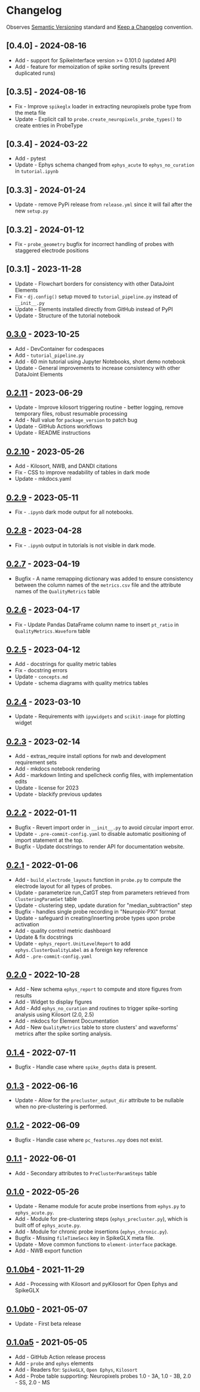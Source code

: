 # Changelog

Observes [Semantic Versioning](https://semver.org/spec/v2.0.0.html) standard and
 [Keep a Changelog](https://keepachangelog.com/en/1.0.0/) convention.

## [0.4.0] - 2024-08-16

+ Add - support for SpikeInterface version >= 0.101.0 (updated API)
+ Add - feature for memoization of spike sorting results (prevent duplicated runs)


## [0.3.5] - 2024-08-16

+ Fix - Improve `spikeglx` loader in extracting neuropixels probe type from the meta file
+ Update - Explicit call to `probe.create_neuropixels_probe_types()` to create entries in ProbeType


## [0.3.4] - 2024-03-22

+ Add - pytest
+ Update - Ephys schema changed from `ephys_acute` to `ephys_no_curation` in `tutorial.ipynb`


## [0.3.3] - 2024-01-24
+ Update - remove PyPi release from `release.yml` since it will fail after the new `setup.py`

## [0.3.2] - 2024-01-12
+ Fix - `probe_geometry` bugfix for incorrect handling of probes with staggered electrode positions

## [0.3.1] - 2023-11-28
+ Update - Flowchart borders for consistency with other DataJoint Elements
+ Fix - `dj.config()` setup moved to `tutorial_pipeline.py` instead of `__init__.py`
+ Update - Elements installed directly from GitHub instead of PyPI 
+ Update - Structure of the tutorial notebook

## [0.3.0] - 2023-10-25

+ Add - DevContainer for codespaces
+ Add - `tutorial_pipeline.py`
+ Add - 60 min tutorial using Jupyter Notebooks, short demo notebook
+ Update - General improvements to increase consistency with other DataJoint Elements

## [0.2.11] - 2023-06-29

+ Update - Improve kilosort triggering routine - better logging, remove temporary files, robust resumable processing
+ Add - Null value for `package_version` to patch bug
+ Update - GitHub Actions workflows
+ Update - README instructions

## [0.2.10] - 2023-05-26

+ Add - Kilosort, NWB, and DANDI citations
+ Fix - CSS to improve readability of tables in dark mode
+ Update - mkdocs.yaml

## [0.2.9] - 2023-05-11

+ Fix - `.ipynb` dark mode output for all notebooks.

## [0.2.8] - 2023-04-28

+ Fix - `.ipynb` output in tutorials is not visible in dark mode.

## [0.2.7] - 2023-04-19

+ Bugfix - A name remapping dictionary was added to ensure consistency between the column names of the `metrics.csv` file and the attribute names of the `QualityMetrics` table

## [0.2.6] - 2023-04-17

+ Fix - Update Pandas DataFrame column name to insert `pt_ratio` in `QualityMetrics.Waveform` table

## [0.2.5] - 2023-04-12

+ Add - docstrings for quality metric tables
+ Fix - docstring errors
+ Update - `concepts.md`
+ Update - schema diagrams with quality metrics tables

## [0.2.4] - 2023-03-10

+ Update - Requirements with `ipywidgets` and `scikit-image` for plotting widget

## [0.2.3] - 2023-02-14

+ Add - extras_require install options for nwb and development requirement sets
+ Add - mkdocs notebook rendering
+ Add - markdown linting and spellcheck config files, with implementation edits
+ Update - license for 2023
+ Update - blackify previous updates

## [0.2.2] - 2022-01-11

+ Bugfix - Revert import order in `__init__.py` to avoid circular import error.
+ Update - `.pre-commit-config.yaml` to disable automatic positioning of import
  statement at the top.
+ Bugfix - Update docstrings to render API for documentation website.

## [0.2.1] - 2022-01-06

+ Add - `build_electrode_layouts` function in `probe.py` to compute the electrode layout
  for all types of probes.
+ Update - parameterize run_CatGT step from parameters retrieved from
  `ClusteringParamSet` table
+ Update - clustering step, update duration for "median_subtraction" step
+ Bugfix - handles single probe recording in "Neuropix-PXI" format
+ Update - safeguard in creating/inserting probe types upon probe activation
+ Add - quality control metric dashboard
+ Update & fix docstrings
+ Update - `ephys_report.UnitLevelReport` to add `ephys.ClusterQualityLabel` as a
  foreign key reference
+ Add - `.pre-commit-config.yaml`

## [0.2.0] - 2022-10-28

+ Add - New schema `ephys_report` to compute and store figures from results
+ Add - Widget to display figures
+ Add - Add `ephys_no_curation` and routines to trigger spike-sorting analysis
  using Kilosort (2.0, 2.5)
+ Add - mkdocs for Element Documentation
+ Add - New `QualityMetrics` table to store clusters' and waveforms' metrics after the
  spike sorting analysis.

## [0.1.4] - 2022-07-11

+ Bugfix - Handle case where `spike_depths` data is present.

## [0.1.3] - 2022-06-16

+ Update - Allow for the `precluster_output_dir` attribute to be nullable when no
  pre-clustering is performed.

## [0.1.2] - 2022-06-09

+ Bugfix - Handle case where `pc_features.npy` does not exist.

## [0.1.1] - 2022-06-01

+ Add - Secondary attributes to `PreClusterParamSteps` table

## [0.1.0] - 2022-05-26

+ Update - Rename module for acute probe insertions from `ephys.py` to `ephys_acute.py`.
+ Add - Module for pre-clustering steps (`ephys_precluster.py`), which is built off of
  `ephys_acute.py`.
+ Add - Module for chronic probe insertions (`ephys_chronic.py`).
+ Bugfix - Missing `fileTimeSecs` key in SpikeGLX meta file.
+ Update - Move common functions to `element-interface` package.
+ Add - NWB export function

## [0.1.0b4] - 2021-11-29

+ Add - Processing with Kilosort and pyKilosort for Open Ephys and SpikeGLX

## [0.1.0b0] - 2021-05-07

+ Update - First beta release

## [0.1.0a5] - 2021-05-05

+ Add - GitHub Action release process
+ Add - `probe` and `ephys` elements
+ Add - Readers for: `SpikeGLX`, `Open Ephys`, `Kilosort`
+ Add - Probe table supporting: Neuropixels probes 1.0 - 3A, 1.0 - 3B, 2.0 - SS,
  2.0 - MS

[0.3.0]: https://github.com/datajoint/element-array-ephys/releases/tag/0.3.0
[0.2.11]: https://github.com/datajoint/element-array-ephys/releases/tag/0.2.11
[0.2.10]: https://github.com/datajoint/element-array-ephys/releases/tag/0.2.10
[0.2.9]: https://github.com/datajoint/element-array-ephys/releases/tag/0.2.9
[0.2.8]: https://github.com/datajoint/element-array-ephys/releases/tag/0.2.8
[0.2.7]: https://github.com/datajoint/element-array-ephys/releases/tag/0.2.7
[0.2.6]: https://github.com/datajoint/element-array-ephys/releases/tag/0.2.6
[0.2.5]: https://github.com/datajoint/element-array-ephys/releases/tag/0.2.5
[0.2.4]: https://github.com/datajoint/element-array-ephys/releases/tag/0.2.4
[0.2.3]: https://github.com/datajoint/element-array-ephys/releases/tag/0.2.3
[0.2.2]: https://github.com/datajoint/element-array-ephys/releases/tag/0.2.2
[0.2.1]: https://github.com/datajoint/element-array-ephys/releases/tag/0.2.1
[0.2.0]: https://github.com/datajoint/element-array-ephys/releases/tag/0.2.0
[0.1.4]: https://github.com/datajoint/element-array-ephys/releases/tag/0.1.4
[0.1.3]: https://github.com/datajoint/element-array-ephys/releases/tag/0.1.3
[0.1.2]: https://github.com/datajoint/element-array-ephys/releases/tag/0.1.2
[0.1.1]: https://github.com/datajoint/element-array-ephys/releases/tag/0.1.1
[0.1.0]: https://github.com/datajoint/element-array-ephys/releases/tag/0.1.0
[0.1.0b4]: https://github.com/datajoint/element-array-ephys/releases/tag/0.1.0b4
[0.1.0b0]: https://github.com/datajoint/element-array-ephys/releases/tag/0.1.0b0
[0.1.0a5]: https://github.com/datajoint/element-array-ephys/releases/tag/0.1.0a5
